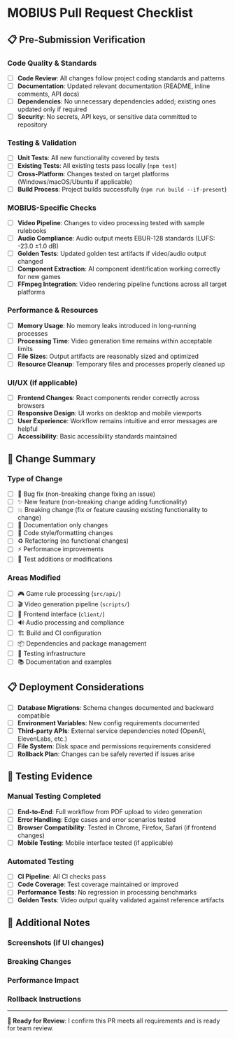 # MOBIUS Pull Request Checklist

## 📋 Pre-Submission Verification

### Code Quality & Standards
- [ ] **Code Review**: All changes follow project coding standards and patterns
- [ ] **Documentation**: Updated relevant documentation (README, inline comments, API docs)
- [ ] **Dependencies**: No unnecessary dependencies added; existing ones updated only if required
- [ ] **Security**: No secrets, API keys, or sensitive data committed to repository

### Testing & Validation
- [ ] **Unit Tests**: All new functionality covered by tests
- [ ] **Existing Tests**: All existing tests pass locally (`npm test`)
- [ ] **Cross-Platform**: Changes tested on target platforms (Windows/macOS/Ubuntu if applicable)
- [ ] **Build Process**: Project builds successfully (`npm run build --if-present`)

### MOBIUS-Specific Checks
- [ ] **Video Pipeline**: Changes to video processing tested with sample rulebooks
- [ ] **Audio Compliance**: Audio output meets EBUR-128 standards (LUFS: -23.0 ±1.0 dB)
- [ ] **Golden Tests**: Updated golden test artifacts if video/audio output changed
- [ ] **Component Extraction**: AI component identification working correctly for new games
- [ ] **FFmpeg Integration**: Video rendering pipeline functions across all target platforms

### Performance & Resources
- [ ] **Memory Usage**: No memory leaks introduced in long-running processes
- [ ] **Processing Time**: Video generation time remains within acceptable limits
- [ ] **File Sizes**: Output artifacts are reasonably sized and optimized
- [ ] **Resource Cleanup**: Temporary files and processes properly cleaned up

### UI/UX (if applicable)
- [ ] **Frontend Changes**: React components render correctly across browsers
- [ ] **Responsive Design**: UI works on desktop and mobile viewports
- [ ] **User Experience**: Workflow remains intuitive and error messages are helpful
- [ ] **Accessibility**: Basic accessibility standards maintained

## 🎯 Change Summary

### Type of Change
- [ ] 🐛 Bug fix (non-breaking change fixing an issue)
- [ ] ✨ New feature (non-breaking change adding functionality)
- [ ] 💥 Breaking change (fix or feature causing existing functionality to change)
- [ ] 📝 Documentation only changes
- [ ] 🎨 Code style/formatting changes
- [ ] ♻️ Refactoring (no functional changes)
- [ ] ⚡ Performance improvements
- [ ] 🧪 Test additions or modifications

### Areas Modified
- [ ] 🎮 Game rule processing (`src/api/`)
- [ ] 🎬 Video generation pipeline (`scripts/`)
- [ ] 🎨 Frontend interface (`client/`)
- [ ] 🔊 Audio processing and compliance
- [ ] 🏗️ Build and CI configuration
- [ ] 📦 Dependencies and package management
- [ ] 🧪 Testing infrastructure
- [ ] 📚 Documentation and examples

## 📋 Deployment Considerations

- [ ] **Database Migrations**: Schema changes documented and backward compatible
- [ ] **Environment Variables**: New config requirements documented
- [ ] **Third-party APIs**: External service dependencies noted (OpenAI, ElevenLabs, etc.)
- [ ] **File System**: Disk space and permissions requirements considered
- [ ] **Rollback Plan**: Changes can be safely reverted if issues arise

## 🧪 Testing Evidence

### Manual Testing Completed
- [ ] **End-to-End**: Full workflow from PDF upload to video generation
- [ ] **Error Handling**: Edge cases and error scenarios tested
- [ ] **Browser Compatibility**: Tested in Chrome, Firefox, Safari (if frontend changes)
- [ ] **Mobile Testing**: Mobile interface tested (if applicable)

### Automated Testing
- [ ] **CI Pipeline**: All CI checks pass
- [ ] **Code Coverage**: Test coverage maintained or improved
- [ ] **Performance Tests**: No regression in processing benchmarks
- [ ] **Golden Tests**: Video output quality validated against reference artifacts

## 💬 Additional Notes

<!-- Provide any additional context, screenshots, or details about the changes -->

### Screenshots (if UI changes)
<!-- Add screenshots here -->

### Breaking Changes
<!-- Detail any breaking changes and migration steps -->

### Performance Impact
<!-- Note any performance implications, positive or negative -->

### Rollback Instructions
<!-- If applicable, provide steps to safely revert these changes -->

---

**🚀 Ready for Review**: I confirm this PR meets all requirements and is ready for team review.
